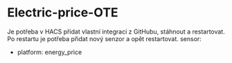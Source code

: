 # Electric-price-OTE
Je potřeba v HACS přidat vlastní integraci z GitHubu, stáhnout a restartovat.
Po restartu je potřeba přidat nový senzor a opět restartovat.
sensor:
  - platform: energy_price
